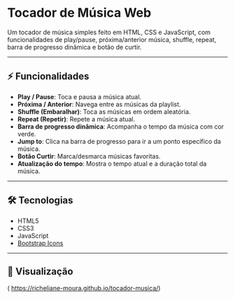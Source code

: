 # Tocador de Música Web

Um tocador de música simples feito em HTML, CSS e JavaScript, com funcionalidades de play/pause, próxima/anterior música, shuffle, repeat, barra de progresso dinâmica e botão de curtir.

---
## ⚡ Funcionalidades

- **Play / Pause**: Toca e pausa a música atual.  
- **Próxima / Anterior**: Navega entre as músicas da playlist.  
- **Shuffle (Embaralhar)**: Toca as músicas em ordem aleatória.  
- **Repeat (Repetir)**: Repete a música atual.  
- **Barra de progresso dinâmica**: Acompanha o tempo da música com cor verde.  
- **Jump to**: Clica na barra de progresso para ir a um ponto específico da música.  
- **Botão Curtir**: Marca/desmarca músicas favoritas.  
- **Atualização do tempo**: Mostra o tempo atual e a duração total da música.  

---

## 🛠 Tecnologias

- HTML5  
- CSS3  
- JavaScript 
- [Bootstrap Icons](https://icons.getbootstrap.com/)  

---

## 🚀 Visualização
( https://richeliane-moura.github.io/tocador-musica/)



